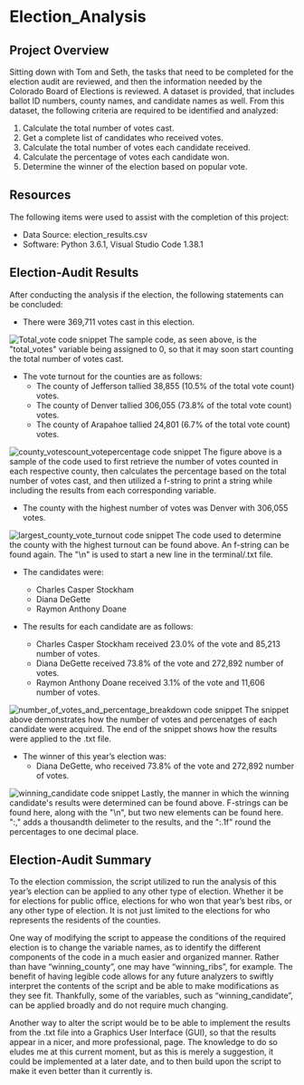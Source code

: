 # Election_Analysis

## Project Overview
Sitting down with Tom and Seth, the tasks that need to be completed for the election audit are reviewed, and then the information needed by the Colorado Board of Elections is reviewed.
A dataset is provided, that includes ballot ID numbers, county names, and candidate names as well.
From this dataset, the following criteria are required to be identified and analyzed:
1.	Calculate the total number of votes cast.
2.	Get a complete list of candidates who received votes.
3.	Calculate the total number of votes each candidate received.
4.	Calculate the percentage of votes each candidate won.
5.	Determine the winner of the election based on popular vote.

## Resources
The following items were used to assist with the completion of this project:
- Data Source: election_results.csv
- Software: Python 3.6.1, Visual Studio Code 1.38.1

## Election-Audit Results
After conducting the analysis if the election, the following statements can be concluded:
- There were 369,711 votes cast in this election.

![Total_vote code snippet](https://user-images.githubusercontent.com/111096246/190265938-af91cb02-15b4-44f9-ab2e-9671e271056d.PNG)
The sample code, as seen above, is the "total_votes" variable being assigned to 0, so that it may soon start counting the total number of votes cast.

- The vote turnout for the counties are as follows:
  - The county of Jefferson tallied 38,855 (10.5% of the total vote count) votes.
  - The county of Denver tallied 306,055 (73.8% of the total vote count) votes.
  - The county of Arapahoe tallied 24,801 (6.7% of the total vote count) votes.

![county_votescount_votepercentage code snippet](https://user-images.githubusercontent.com/111096246/190266110-3aec7cda-f0ba-411e-ab85-35358ddbaae8.PNG)
The figure above is a sample of the code used to first retrieve the number of votes counted in each respective county, then calculates the percentage based on the total number of votes cast, and then utilized a f-string to print a string while including the results from each corresponding variable.

- The county with the highest number of votes was Denver with 306,055 votes.

![largest_county_vote_turnout code snippet](https://user-images.githubusercontent.com/111096246/190266853-ee961fab-96b3-497d-9a16-504d8cf7dedc.PNG)
The code used to determine the county with the highest turnout can be found above. An f-string can be found again. The "\n" is used to start a new line in the terminal/.txt file.

- The candidates were: 
  - Charles Casper Stockham
  - Diana DeGette
  - Raymon Anthony Doane

- The results for each candidate are as follows:
  - Charles Casper Stockham received 23.0% of the vote and 85,213 number of votes.
  - Diana DeGette received 73.8% of the vote and 272,892 number of votes.
  - Raymon Anthony Doane received 3.1% of the vote and 11,606 number of votes.

![number_of_votes_and_percentage_breakdown code snippet](https://user-images.githubusercontent.com/111096246/190267261-2eae2774-57a0-41d5-93d7-e5de62502b72.PNG)
The snippet above demonstrates how the number of votes and percenatges of each candidate were acquired. The end of the snippet shows how the results were applied to the .txt file.

- The winner of this year’s election was:
  - Diana DeGette, who received 73.8% of the vote and 272,892 number of votes.

![winning_candidate code snippet](https://user-images.githubusercontent.com/111096246/190267487-c6d0b01a-52ae-435e-8c08-429814987aa3.PNG)
Lastly, the manner in which the winning candidate's results were determined can be found above. F-strings can be found here, along with the "\n", but two new elements can be found here. ":," adds a thousandth delimeter to the results, and the ":.1f" round the percentages to one decimal place.
 
## Election-Audit Summary
To the election commission, the script utilized to run the analysis of this year’s election can be applied to any other type of election. Whether it be for elections for public office, elections for who won that year’s best ribs, or any other type of election. It is not just limited to the elections for who represents the residents of the counties. 

One way of modifying the script to appease the conditions of the required election is to change the variable names, as to identify the different components of the code in a much easier and organized manner. Rather than have “winning_county”, one may have “winning_ribs”, for example. The benefit of having legible code allows for any future analyzers to swiftly interpret the contents of the script and be able to make modifications as they see fit. Thankfully, some of the variables, such as “winning_candidate”, can be applied broadly and do not require much changing.

Another way to alter the script would be to be able to implement the results from the .txt file into a Graphics User Interface (GUI), so that the results appear in a nicer, and more professional, page. The knowledge to do so eludes me at this current moment, but as this is merely a suggestion, it could be implemented at a later date, and to then build upon the script to make it even better than it currently is.
